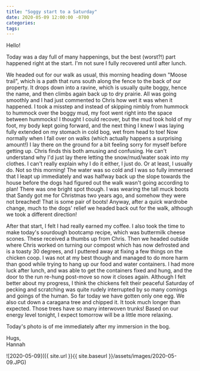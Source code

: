```yaml
---
title: "Soggy start to a Saturday"
date: 2020-05-09 12:00:00 -0700
categories:
tags:
---
```


Hello!

Today was a day full of many happenings, but the best (worst?!) part happened right at the start. I'm not sure I fully recovered until after lunch.

We headed out for our walk as usual, this morning heading down "Moose trail", which is a path that runs south along the fence to the back of our property. It drops down into a ravine, which is usually quite boggy, hence the name, and then climbs again back up to dry prairie. All was going smoothly and I had just commented to Chris how wet it was when it happened. I took a misstep and instead of skipping nimbly from hummock to hummock over the boggy mud, my foot went right into the space between hummocks! I thought I could recover, but the mud took hold of my foot, my body kept going forward, and the next thing I knew I was laying fully extended on my stomach in cold bog, wet from head to toe! Now normally when I fall over on walks (which actually happens a surprising amount!) I lay there on the ground for a bit feeling sorry for myself before getting up. Chris finds this both amusing and confusing. He can't understand why I'd just lay there letting the snow/mud/water soak into my clothes. I can't really explain why I do it either, I just do. Or at least, I usually do. Not so this morning! The water was so cold and I was so fully immersed that I leapt up immediately and was halfway back up the slope towards the house before the dogs had figured out the walk wasn't going according to plan! There was one bright spot though. I was wearing the tall muck boots that Sandy got me for Christmas two years ago, and somehow they were not breached! That is some pair of boots! Anyway, after a quick wardrobe change, much to the dogs' relief we headed back out for the walk, although we took a different direction!

After that start, I felt I had really earned my coffee. I also took the time to make today's sourdough bootcamp recipe, which was buttermilk cheese scones. These received a thumbs up from Chris. Then we headed outside where Chris worked on turning our compost which has now defrosted and is a toasty 30 degrees, and I puttered away at fixing a few things on the chicken coop. I was not at my best though and managed to do more harm than good while trying to hang up our food and water containers. I had more luck after lunch, and was able to get the containers fixed and hung, and the door to the run re-hung post-move so now it closes again. Although I felt better about my progress, I think the chickens felt their peaceful Saturday of pecking and scratching was quite rudely interrupted by so many comings and goings of the human. So far today we have gotten only one egg. We also cut down a caragana tree and chipped it. It took much longer than expected. Those trees have so many interwoven trunks! Based on our energy level tonight, I expect tomorrow will be a little more relaxing. 

Today's photo is of me immediately after my immersion in the bog.

Hugs,<br />
Hannah

![2020-05-09]({{ site.url }}{{ site.baseurl }}/assets/images/2020-05-09.JPG)